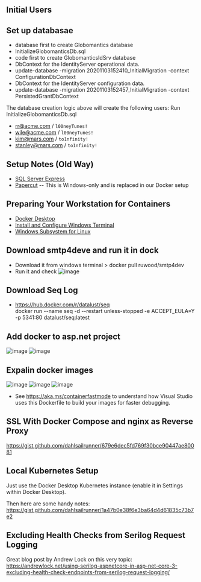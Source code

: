 ## Initial Users

## Set up databasae
* database first to create Globomantics database
* InitializeGlobomanticsDb.sql
* code first to create GlobomanticsIdSrv database
* DbContext for the IdentityServer operational data.
* update-database -migration 20201103152410_InitialMigration -context ConfigurationDbContext
* DbContext for the IdentityServer configuration data.
* update-database -migration 20201103152457_InitialMigration -context PersistedGrantDbContext

The database creation logic above will create the following users: Run InitializeGlobomanticsDb.sql
* rr@acme.com / `l00neyTunes!`
* wile@acme.com / `l00neyTunes!`
* kim@mars.com / `to1nfinity!`
* stanley@mars.com / `to1nfinity!`

## Setup Notes (Old Way)
* [SQL Server Express](https://www.microsoft.com/en-us/sql-server/sql-server-downloads)
* [Papercut](https://github.com/ChangemakerStudios/Papercut-SMTP) -- This is Windows-only and is replaced in our Docker setup

## Preparing Your Workstation for Containers
* [Docker Desktop](https://www.docker.com/products/docker-desktop)
* [Install and Configure Windows Terminal](https://gist.github.com/dahlsailrunner/ec99e195b2a4903748a74df64a1f1a94)
* [Windows Subsystem for Linux](https://docs.microsoft.com/en-us/windows/wsl/install-win10)

## Download smtp4deve and run it in dock
* Download it from windows terminal > docker pull ruwood/smtp4dev
* Run it and check
![image](https://user-images.githubusercontent.com/64368109/134342917-7237e15a-5bcd-407d-8649-d75bcc7a80bc.png)

## Download Seq Log
* https://hub.docker.com/r/datalust/seq
<br>docker run --name seq -d --restart unless-stopped -e ACCEPT_EULA=Y -p 5341:80 datalust/seq:latest

## Add docker to asp.net project
![image](https://user-images.githubusercontent.com/64368109/134362340-13e70c62-85ed-4ca6-a066-6e9fdbd14ce6.png)
![image](https://user-images.githubusercontent.com/64368109/134362376-46542d69-d78b-449e-abc1-c1159a56e465.png)

## Expalin docker images
![image](https://user-images.githubusercontent.com/64368109/134365684-2b4471d3-1176-46cb-8fe0-48c941e94ef9.png)
![image](https://user-images.githubusercontent.com/64368109/134365896-0b9afb58-8562-4d81-bf85-b0e815c41d58.png)
![image](https://user-images.githubusercontent.com/64368109/134366251-d55da77d-9854-41fe-bab7-d580a224cc34.png)
* See https://aka.ms/containerfastmode to understand how Visual Studio uses this Dockerfile to build your images for faster debugging.

## SSL With Docker Compose and nginx as Reverse Proxy
https://gist.github.com/dahlsailrunner/679e6dec5fd769f30bce90447ae80081

## Local Kubernetes Setup
Just use the Docker Desktop Kubernetes instance (enable it in Settings within Docker Desktop).

Then here are some handy notes: 
https://gist.github.com/dahlsailrunner/1a47b0e38f6e3ba64d4d61835c73b7e2

## Excluding Health Checks from Serilog Request Logging
Great blog post by Andrew Lock on this very topic:
https://andrewlock.net/using-serilog-aspnetcore-in-asp-net-core-3-excluding-health-check-endpoints-from-serilog-request-logging/
